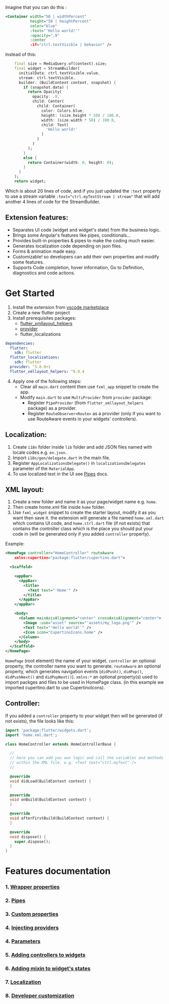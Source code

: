 
Imagine that you can do this :
```XML
<Container width="50 | widthPercent"
           height="50 | heightPercent"
           color="blue"
           :text="'Hello world!'"
           :opacity=".9"
           :center
           :if="ctrl.textVisible | behavior" />
```
Instead of this:
```dart
    final size = MediaQuery.of(context).size;
    final widget = StreamBuilder(
      initialData: ctrl.textVisible.value,
      stream: ctrl.textVisible,
      builder: (BuildContext context, snapshot) {
        if (snapshot.data) {
          return Opacity(
            opacity: .9,
            child: Center(
              child: Container(
                color: Colors.blue,
                height: (size.height * 50) / 100.0,
                width: (size.width * 50) / 100.0,
                child: Text(
                  'Hello world!'
                )
              )
            )
          );
        }
        else {
          return Container(width: 0, height: 0);
        }
      }
    );
    return widget;
```
Which is about 20 lines of code, and if you just updated the `:text` property to use a stream variable `:text="ctrl.myTextStream | stream"` that will add another 4 lines of code for the StreamBuilder.


Extension features:
--------
* Separates UI code (widget and widget's state) from the business logic.
* Brings some Angular's features like pipes, conditionals...
* Provides built-in properties & pipes to make the coding much easier.
* Generates localization code depending on json files.
* Forms & animation made easy.
* Customizable! so developers can add their own properties and modify some features.
* Supports Code completion, hover information, Go to Definition, diagnostics and code actions.

# Get Started

1. Install the extension from [vscode marketplace](https://marketplace.visualstudio.com/items?itemName=WaseemDev.flutter-xml-layout)
2. Create a new flutter project
3. Install prerequisites packages:
    * [flutter_xmllayout_helpers](https://pub.dartlang.org/packages/flutter_xmllayout_helpers)
    * [provider](https://pub.dartlang.org/packages/provider)
    * flutter_localizations
```yaml
dependencies:
  flutter:
    sdk: flutter
  flutter_localizations:
    sdk: flutter
  provider: ^3.0.0+1
  flutter_xmllayout_helpers: ^0.0.4
```
4. Apply one of the following steps:
    * Clear all `main.dart` content then use `fxml_app` snippet to create the app.
    * Modify `main.dart` to use `MultiProvider` from `provider` package:
        - Register `PipeProvider` (from `flutter_xmllayout_helpers` package) as a provider.
        - Register `RouteObserver<Route>` as a provider (only if you want to use RouteAware events in your widgets' controllers).

## Localization:
1. Create `i18n` folder inside `lib` folder and add JSON files named with locale codes e.g. `en.json`.
2. Import `i18n/gen/delegate.dart` in the main file.
3. Register `AppLocalizationsDelegate()` in `localizationsDelegates` parameter of the `MaterialApp`.
4. To use localized text in the UI see [Pipes](./docs/pipes.md) docs.

## XML layout:
1. Create a new folder and name it as your page/widget name e.g. `home`.
2. Then create home.xml file inside `home` folder.
3. Use `fxml_widget` snippet to create the starter layout, modify it as you want then save it. the extension will generate a file named `home.xml.dart` which contains UI code, and `home.ctrl.dart` file (if not exists) that contains the controller class which is the place you should put your code in (will be generated only if you added `controller` property).

Example:
```XML
<HomePage controller="HomeController" routeAware
    xmlns:cupertino="package:flutter/cupertino.dart">

  <Scaffold>

    <appBar>
      <AppBar>
        <title>
          <Text text="'Home'" />
        </title>
      </AppBar>
    </appBar>

    <body>
      <Column mainAxisAlignment="center" crossAxisAlignment="center">
        <Image :use="asset" source="'assets/my_logo.png'" />
        <Text text="'Hello world!'" />
        <Icon icon="CupertinoIcons.home" />
      </Column>
    </body>
  </Scaffold>
</HomePage>
```

`HomePage` (root element) the name of your widget.
`controller` an optional property, the controller name you want to generate.
`routeAware` an optional property, which generates navigation events (`didPush()`, `didPop()`, `didPushNext()` and `didPopNext()`).
`xmlns:*` an optional property(s) used to import packges and files to be used in HomePage class. (in this example we imported cupertino.dart to use CupertinoIcons).


## Controller:
If you added a `controller` property to your widget then will be generated (if not exists), the file looks like this:
```dart
import 'package:flutter/widgets.dart';
import 'home.xml.dart';

class HomeController extends HomeControllerBase {

  //
  // here you can add you own logic and call the variables and methods
  // within the XML file. e.g. <Text text="ctrl.myText" />
  //

  @override
  void didLoad(BuildContext context) {
  }

  @override
  void onBuild(BuildContext context) {
  }

  @override
  void afterFirstBuild(BuildContext context) {
  }

  @override
  void dispose() {
    super.dispose();
  }
}
```

# Features documentation

### 1. [Wrapper properties](./docs/wrapper-properties.md)
### 2. [Pipes](./docs/pipes.md)
### 3. [Custom properties](./docs/custom-properties.md)
### 4. [Injecting providers](./docs/providers.md)
### 4. [Parameters](./docs/parameters.md)
### 5. [Adding controllers to widgets](./docs/controllers.md)
### 6. [Adding mixin to widget's states](./docs/mixins.md)
### 7. [Localization](./docs/localization.md)
### 8. [Developer customization](./docs/customization.md)

